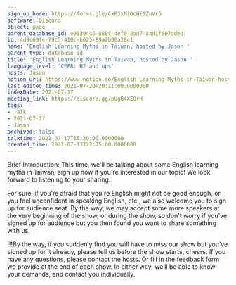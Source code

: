 ```yaml
---
sign_up_here: https://forms.gle/CxB3xMiDcHiSZuVr6
software: Discord
object: page
parent_database_id: e9339446-880f-4ef0-8ad7-8ad1f507dded
id: 4d9c69fc-79c5-410c-b625-89a2b00a28c1
name: 'English Learning Myths in Taiwan, hosted by Jason '
parent_type: database_id
title: 'English Learning Myths in Taiwan, hosted by Jason '
language_level: 'CEFR: B2 and ups'
hosts: Jason
notion_url: https://www.notion.so/English-Learning-Myths-in-Taiwan-hosted-by-Jason-4d9c69fc79c5410cb62589a2b00a28c1
last_edited_time: 2021-07-20T20:11:00.0000000
indexDate: 2021-07-17
meeting_link: https://discord.gg/pUgB4XEQrH
tags:
- Talk
- 2021-07-17
- Jason
archived: false
talktime: 2021-07-17T15:30:00.0000000
created_time: 2021-07-13T22:25:00.0000000
---
```





Brief Introduction: This time, we'll be talking about some English learning myths in Taiwan, sign up now if you're interested in our topic! 
We look forward to listening to your sharing. 

For sure, if you're afraid that you're English might not be good enough, or you feel unconfident in speaking English, etc., we also welcome you to sign up for audience seat. By the way, we may accept some more speakers at the very beginning of the show, or during the show, so don't worry if you've signed up for audience but you then found you want to share something with us.

!!!By the way, if you suddenly find you will have to miss our show but you’ve signed up for it already, please tell us before the show starts, cheers.
If you have any questions, please contact the hosts. Or fill in the feedback form we provide at the end of each show. In either way, we’ll be able to know your demands, and contact you individually.



